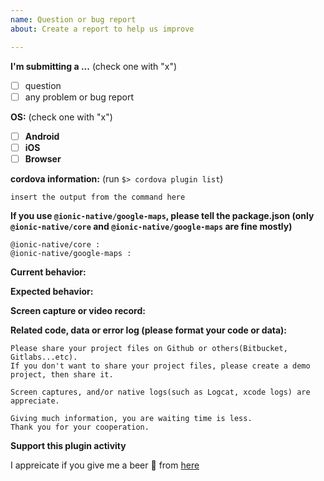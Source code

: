 ```yaml
---
name: Question or bug report
about: Create a report to help us improve

---
```


<!--

*********************************************************************

**public support**

If you have a question about this plugin, please ask here.
However this is not a good place for Q&A, please ask only things related with this plugin (such as how to use).

If you want to report your problem, please share your project files on Github in advance.
Without your project files, I can only guess your issue (except your issue is really easy case).
Sharing your project files in advance is the fastest way to resolve your issue.

**private support**

If you don't want to discover anything including code, screen captures or screen records,
please [create an private issue ticket](https://github.com/mapsplugin/cordova-plugin-googlemaps/blob/master/.github/ISSUE_TEMPLATE/private-support.md).
I provide a private space for chatting.

*********************************************************************

--->

**I'm submitting a ...**  (check one with "x")
- [ ] question
- [ ] any problem or bug report

**OS:**  (check one with "x")
- [ ] **Android**
- [ ] **iOS**
- [ ] **Browser**

**cordova information:**  (run `$> cordova plugin list`) 

```
insert the output from the command here
```

**If you use `@ionic-native/google-maps`, please tell the package.json (only `@ionic-native/core` and `@ionic-native/google-maps` are fine mostly)**
```
@ionic-native/core : 
@ionic-native/google-maps : 
```

**Current behavior:**
<!-- Describe how the bug manifests. -->

**Expected behavior:**
<!-- Describe what the behavior would be without the bug. -->

**Screen capture or video record:**
<!--
Please take a screen capture or a screen record. You can upload your files with drag & drop up to 10M bytes. If your video file is bigger than 10MB, please upload to your youtube channel, or your Google drive.

[Android]
$> adb shell screenrecord /sdcard/capture.mp4
$> adb pull /sdcard/capture.mp4 ./
[iOS]
Use QuickTimer player on Mac
--->

**Related code, data or error log (please format your code or data):**

```
Please share your project files on Github or others(Bitbucket, Gitlabs...etc).
If you don't want to share your project files, please create a demo project, then share it.

Screen captures, and/or native logs(such as Logcat, xcode logs) are appreciate.

Giving much information, you are waiting time is less.
Thank you for your cooperation.
```

**Support this plugin activity**

I appreicate if you give me a beer :beer: from [here](
https://www.paypal.com/cgi-bin/webscr?cmd=_donations&business=SQPLZJ672HJ9N&lc=US&item_name=Cordova%2dGoogleMaps%2dPlugin&amount=5%2e00&currency_code=USD&bn=PP%2dDonationsBF%3abtn_donate_LG%2egif%3aNonHosted)
